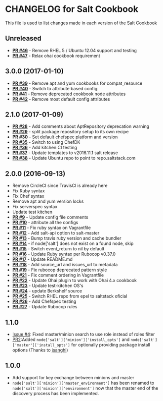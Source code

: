 # CHANGELOG for Salt Cookbook

This file is used to list changes made in each version of the Salt Cookbook

## Unreleased
- **[PR #46](https://github.com/shortdudey123/chef-salt/pull/46)** - Remove RHEL 5 / Ubuntu 12.04 support and testing
- **[PR #47](https://github.com/shortdudey123/chef-salt/pull/47)** - Relax ohai cookbook requirement

## 3.0.0 (2017-01-10)
- **[PR #39](https://github.com/shortdudey123/chef-salt/pull/39)** - Remove apt and yum cookbooks for compat_resource
- **[PR #40](https://github.com/shortdudey123/chef-salt/pull/40)** - Switch to attribute based config
- **[PR #41](https://github.com/shortdudey123/chef-salt/pull/41)** - Remove deprecated cookbook node attributes
- **[PR #42](https://github.com/shortdudey123/chef-salt/pull/42)** - Remove most default config attributes

## 2.1.0 (2017-01-09)
- **[PR #28](https://github.com/shortdudey123/chef-salt/pull/28)** - Add comments about AptRepository deprecation warning
- **[PR #29](https://github.com/shortdudey123/chef-salt/pull/29)** - split package repository setup to its own recipe
- **[PR #30](https://github.com/shortdudey123/chef-salt/pull/30)** - Set default chefspec platform and version
- **[PR #35](https://github.com/shortdudey123/chef-salt/pull/35)** - Switch to using ChefDK
- **[PR #36](https://github.com/shortdudey123/chef-salt/pull/36)** - Add kitchen CI testing
- **[PR #37](https://github.com/shortdudey123/chef-salt/pull/37)** - Update templates to v2016.11.1 salt release
- **[PR #38](https://github.com/shortdudey123/chef-salt/pull/38)** - Update Ubuntu repo to point to repo.saltstack.com

## 2.0.0 (2016-09-13)
- Remove CircleCI since TravisCI is already here
- Fix Ruby syntax
- Fix Chef syntax
- Remove apt and yum version locks
- Fix serverspec syntax
- Update test kitchen
- **[PR #9](https://github.com/shortdudey123/chef-salt/pull/9)** - Update config file comments
- **[PR #10](https://github.com/shortdudey123/chef-salt/pull/10)** - attribute all the configs
- **[PR #11](https://github.com/shortdudey123/chef-salt/pull/11)** - Fix ruby syntax on Vagrantfile
- **[PR #12](https://github.com/shortdudey123/chef-salt/pull/12)** - Add salt-api option to salt-master
- **[PR #13](https://github.com/shortdudey123/chef-salt/pull/13)** - Bump travis ruby version and cache bundler
- **[PR #14](https://github.com/shortdudey123/chef-salt/pull/14)** - if node['salt'] does not exist on a found node, skip
- **[PR #15](https://github.com/shortdudey123/chef-salt/pull/15)** - Switch event_return to nil by default
- **[PR #16](https://github.com/shortdudey123/chef-salt/pull/16)** - Update Ruby syntax per Rubocop v0.37.0
- **[PR #17](https://github.com/shortdudey123/chef-salt/pull/17)** - Update README.md
- **[PR #18](https://github.com/shortdudey123/chef-salt/pull/18)** - Add source_url and issues_url to metadata
- **[PR #19](https://github.com/shortdudey123/chef-salt/pull/19)** - Fix rubocop deprecated pattern style
- **[PR #21](https://github.com/shortdudey123/chef-salt/pull/21)** - Fix comment ordering in Vagrantfile
- **[PR #22](https://github.com/shortdudey123/chef-salt/pull/22)** - Update Ohai plugin to work with Ohai 4.x cookbook
- **[PR #23](https://github.com/shortdudey123/chef-salt/pull/23)** - Update test-kitchen OS's
- **[PR #24](https://github.com/shortdudey123/chef-salt/pull/24)** - update Berkshelf source
- **[PR #25](https://github.com/shortdudey123/chef-salt/pull/25)** - Switch RHEL repo from epel to saltstack oficial
- **[PR #26](https://github.com/shortdudey123/chef-salt/pull/26)** - Add Chefspec testing
- **[PR #27](https://github.com/shortdudey123/chef-salt/pull/27)** - Update Rubocop rules

## 1.1.0
* [Issue #4](https://github.com/darylrobbins/chef-salt/issues/4): Fixed master/minion search to use role instead of roles filter
* [PR2](https://github.com/darylrobbins/chef-salt/pull/3):Added `node['salt']['minion']['install_opts']` and `node['salt']['master']['install_opts']` for optionally providing package install options (Thanks to [jsanghi](https://github.com/jsanghi))

## 1.0.0
* Add support for key exchange between minions and master
* `node['salt']['minion']['master_environment']` has been renamed to `node['salt']['minion']['environment']` now that the master end of the discovery process has been implemented.

